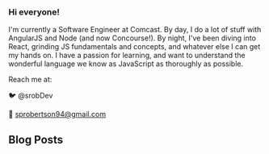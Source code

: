 ### Hi everyone! 

I'm currently a Software Engineer at Comcast. By day, I do a lot of stuff with AngularJS and Node (and now Concourse!).  By night, I've been diving into React, grinding JS fundamentals and concepts, and whatever else I can get my hands on.  I have a passion for learning, and want to understand the wonderful language we know as JavaScript as thoroughly as possible.

Reach me at:

🐦 @srobDev

📧 sprobertson94@gmail.com

## Blog Posts
<!-- HASHNODE:START -->
<!-- HASHNODE:END -->
<!--
**sRobDev/sRobDev** is a ✨ _special_ ✨ repository because its `README.md` (this file) appears on your GitHub profile.

Here are some ideas to get you started:

- 🔭 I’m currently working on ...
- 🌱 I’m currently learning ...
- 👯 I’m looking to collaborate on ...
- 🤔 I’m looking for help with ...
- 💬 Ask me about ...
- 📫 How to reach me: ...
- 😄 Pronouns: ...
- ⚡ Fun fact: ...
-->
